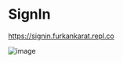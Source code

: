 # SignIn

https://signin.furkankarat.repl.co

![image](https://github.com/furkankaratekin/SignIn/assets/80788574/277f42cc-f9eb-4b1b-a1a1-41dca57757c9)
